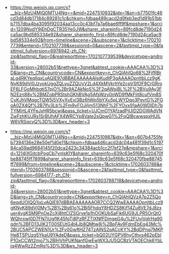 - https://mp.weixin.qq.com/s?__biz=MzU4MjQ0MTU4Ng==&mid=2247510932&idx=1&sn=b77501fc46cd3d84db17184c89281c1c&chksm=fdbaa489cacd2d9feb3ed1d91b51bbb7157dba4ba3095f92034aa13cc0c43bf7a7a6bae6ff9f&mpshare=1&srcid=1209NvdY9jEhDgCTR35Ye0JW&sharer_shareinfo=89fcd8de7190d24ca5ac9bd585334e92&sharer_shareinfo_first=89fcd8de7190d24ca5ac9bd585334e92&from=timeline&scene=2&subscene=1&clicktime=1702107739&enterid=1702107739&sessionid=0&ascene=2&fasttmpl_type=0&fasttmpl_fullversion=6978942-zh_CN-zip&fasttmpl_flag=0&realreporttime=1702107739539&devicetype=android-33&version=28002b51&nettype=3gnet&abtest_cookie=AAACAA%3D%3D&lang=zh_CN&countrycode=CN&exportkey=n_ChQIAhIQo68%2FjfRBraLg4RKYeqlIqxLvAQIE97dBBAEAAAAAAIsjKudtP3gAAAAOpnltbLcz9gKNyK89dVj0JzyokUggZQLvuZZQUyV2Ld4XkMVkrhYe2cpVSfOF9CrGRroEF6LFGoMhbqtiS7pjO%2Br9AZAkNoS%2F2qAWsjBL%2F%2BVu9Ay3FN2Ezn88v%2BMZobPRStshGKhBVAg5AfsWzy0nWD9fMkFIit8cufVm8SCyKJhVMqgcTQW5j5VXyXvExI3Bz6hWp5bYXu5pLWYDqo3PevtG%2FGoA0ZX4Qf%2B7lfy3Lb%2Fm9vFOJiIjm513NhF%2FYOvx91aA0WDIDh7bTYMlrtL4YFeJxHR5bcwi&pass_ticket=UJCmO1YAfzadPjUID2DGWAdVNZwFzhKUJRs1SrBUhAFX4WRCYp8Vate2sQpwG1%2FqQlBcwwspxHUlLW6VRSqcvQ%3D%3D&wx_header=3

- https://mp.weixin.qq.com/s?__biz=MzU4MjQ0MTU4Ng==&mid=2247510987&idx=1&sn=607b4755feb7394136e28e50ef1d0e11&chksm=fdbaa4d6cacd2dc04a481f39d1c519784ca59ad9684145f20dca2423c34384acb1cc2f7ef27e&mpshare=1&srcid=1214lXGitcbPogCb7ynlsKIY&sharer_shareinfo=639c63e5f68c320470fbe88745ff7899&sharer_shareinfo_first=639c63e5f68c320470fbe88745ff7899&from=timeline&scene=2&subscene=1&clicktime=1702603788&enterid=1702603788&sessionid=0&ascene=2&fasttmpl_type=0&fasttmpl_fullversion=6984177-zh_CN-zip&fasttmpl_flag=0&realreporttime=1702603788718&devicetype=android-34&version=28002b51&nettype=3gnet&abtest_cookie=AAACAA%3D%3D&lang=zh_CN&countrycode=CN&exportkey=n_ChQIAhIQVzA7p2Z5Qo6eqdUOIQQ1ixLvAQIE97dBBAEAAAAAAOR7CCQ2WwEAAAAOpnltbLcz9gKNyK89dVj0My%2B%2Bs61o%2Bj5FhdqY8HDZS8Kif14Zu8VE7dJ8zxuer4vgKSM9PnOeZcXj8htCIZSGrve1p1hOOKUbSaFik6UG9JLPR5OrQtOWQhrxwI0D7FN7iUgflK45fqTi8PzRFZTlXNfFDmgeG4u%2FUvjVqIrHa90qdn%2BFD13JIK2T00SEUtG4t4Jb8QMtw8j%2BpFAv9FdmEbEq43Mc%2BUC5APCZWEN1Ur%2Fv0GwftHZ74TzAINS2oACcKY%2BdDPnq7MKPHe8TSPUzq5YkaU9YAdeD&pass_ticket=bQ02UYGPV6hyCthvs462pEblP1OxCCWt2mo7%2BlHVhPUKNanfGwEwWX3JU5QCBzVTAOEChk6YbLjq4WwRz2ZmRg%3D%3D&wx_header=3